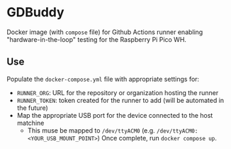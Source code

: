 # GDBuddy

Docker image (with `compose` file) for Github Actions runner enabling "hardware-in-the-loop" testing
for the Raspberry Pi Pico WH.

## Use

Populate the `docker-compose.yml` file with appropriate settings for:
* `RUNNER_ORG`: URL for the repository or organization hosting the runner
* `RUNNER_TOKEN`: token created for the runner to add (will be automated in the future)
* Map the appropriate USB port for the device connected to the host matchine
  * This muse be mapped to `/dev/ttyACM0` (e.g. `/dev/ttyACM0:<YOUR_USB_MOUNT_POINT>`)
Once complete, run `docker compose up`.
